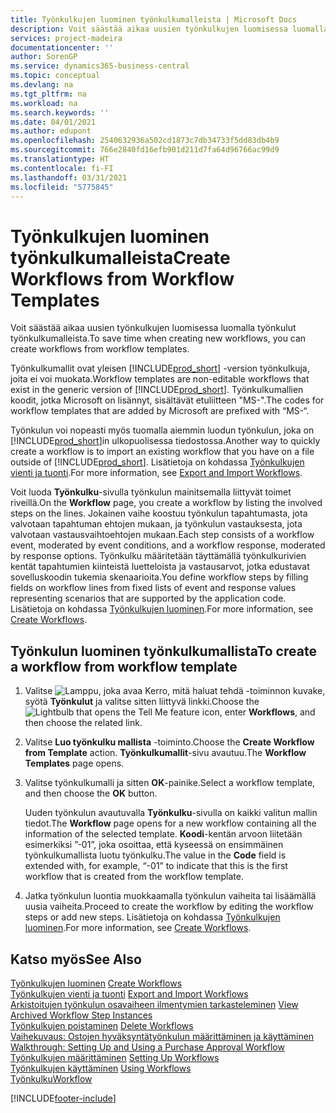 ```yaml
---
title: Työnkulkujen luominen työnkulkumalleista | Microsoft Docs
description: Voit säästää aikaa uusien työnkulkujen luomisessa luomalla työnkulut työnkulkumalleista.
services: project-madeira
documentationcenter: ''
author: SorenGP
ms.service: dynamics365-business-central
ms.topic: conceptual
ms.devlang: na
ms.tgt_pltfrm: na
ms.workload: na
ms.search.keywords: ''
ms.date: 04/01/2021
ms.author: edupont
ms.openlocfilehash: 2540632936a502cd1873c7db34733f5dd83db4b9
ms.sourcegitcommit: 766e2840fd16efb901d211d7fa64d96766ac99d9
ms.translationtype: HT
ms.contentlocale: fi-FI
ms.lasthandoff: 03/31/2021
ms.locfileid: "5775845"
---
```

# <a name="create-workflows-from-workflow-templates"></a><span data-ttu-id="7a075-103">Työnkulkujen luominen työnkulkumalleista</span><span class="sxs-lookup"><span data-stu-id="7a075-103">Create Workflows from Workflow Templates</span></span>
<span data-ttu-id="7a075-104">Voit säästää aikaa uusien työnkulkujen luomisessa luomalla työnkulut työnkulkumalleista.</span><span class="sxs-lookup"><span data-stu-id="7a075-104">To save time when creating new workflows, you can create workflows from workflow templates.</span></span>  

 <span data-ttu-id="7a075-105">Työnkulkumallit ovat yleisen [!INCLUDE[prod_short](includes/prod_short.md)] -version työnkulkuja, joita ei voi muokata.</span><span class="sxs-lookup"><span data-stu-id="7a075-105">Workflow templates are non-editable workflows that exist in the generic version of [!INCLUDE[prod_short](includes/prod_short.md)].</span></span> <span data-ttu-id="7a075-106">Työnkulkumallien koodit, jotka Microsoft on lisännyt, sisältävät etuliitteen "MS-".</span><span class="sxs-lookup"><span data-stu-id="7a075-106">The codes for workflow templates that are added by Microsoft are prefixed with “MS-“.</span></span>  

 <span data-ttu-id="7a075-107">Työnkulun voi nopeasti myös tuomalla aiemmin luodun työnkulun, joka on [!INCLUDE[prod_short](includes/prod_short.md)]in ulkopuolisessa tiedostossa.</span><span class="sxs-lookup"><span data-stu-id="7a075-107">Another way to quickly create a workflow is to import an existing workflow that you have on a file outside of [!INCLUDE[prod_short](includes/prod_short.md)].</span></span> <span data-ttu-id="7a075-108">Lisätietoja on kohdassa [Työnkulkujen vienti ja tuonti](across-how-to-export-and-import-workflows.md).</span><span class="sxs-lookup"><span data-stu-id="7a075-108">For more information, see [Export and Import Workflows](across-how-to-export-and-import-workflows.md).</span></span>  

<span data-ttu-id="7a075-109">Voit luoda **Työnkulku**-sivulla työnkulun mainitsemalla liittyvät toimet riveillä.</span><span class="sxs-lookup"><span data-stu-id="7a075-109">On the **Workflow** page, you create a workflow by listing the involved steps on the lines.</span></span> <span data-ttu-id="7a075-110">Jokainen vaihe koostuu työnkulun tapahtumasta, jota valvotaan tapahtuman ehtojen mukaan, ja työnkulun vastauksesta, jota valvotaan vastausvaihtoehtojen mukaan.</span><span class="sxs-lookup"><span data-stu-id="7a075-110">Each step consists of a workflow event, moderated by event conditions, and a workflow response, moderated by response options.</span></span> <span data-ttu-id="7a075-111">Työnkulku määritetään täyttämällä työnkulkurivien kentät tapahtumien kiinteistä luetteloista ja vastausarvot, jotka edustavat sovelluskoodin tukemia skenaarioita.</span><span class="sxs-lookup"><span data-stu-id="7a075-111">You define workflow steps by filling fields on workflow lines from fixed lists of event and response values representing scenarios that are supported by the application code.</span></span> <span data-ttu-id="7a075-112">Lisätietoja on kohdassa [Työnkulkujen luominen](across-how-to-create-workflows.md).</span><span class="sxs-lookup"><span data-stu-id="7a075-112">For more information, see [Create Workflows](across-how-to-create-workflows.md).</span></span>  

## <a name="to-create-a-workflow-from-workflow-template"></a><span data-ttu-id="7a075-113">Työnkulun luominen työnkulkumallista</span><span class="sxs-lookup"><span data-stu-id="7a075-113">To create a workflow from workflow template</span></span>  
1.  <span data-ttu-id="7a075-114">Valitse ![Lamppu, joka avaa Kerro, mitä haluat tehdä -toiminnon](media/ui-search/search_small.png "Kerro, mitä haluat tehdä") kuvake, syötä **Työnkulut** ja valitse sitten liittyvä linkki.</span><span class="sxs-lookup"><span data-stu-id="7a075-114">Choose the ![Lightbulb that opens the Tell Me feature](media/ui-search/search_small.png "Tell me what you want to do") icon, enter **Workflows**, and then choose the related link.</span></span>  
2.  <span data-ttu-id="7a075-115">Valitse **Luo työnkulku mallista** -toiminto.</span><span class="sxs-lookup"><span data-stu-id="7a075-115">Choose the **Create Workflow from Template** action.</span></span> <span data-ttu-id="7a075-116">**Työnkulkumallit**-sivu avautuu.</span><span class="sxs-lookup"><span data-stu-id="7a075-116">The **Workflow Templates** page opens.</span></span>  
3.  <span data-ttu-id="7a075-117">Valitse työnkulkumalli ja sitten **OK**-painike.</span><span class="sxs-lookup"><span data-stu-id="7a075-117">Select a workflow template, and then choose the **OK** button.</span></span>  

     <span data-ttu-id="7a075-118">Uuden työnkulun avautuvalla **Työnkulku**-sivulla on kaikki valitun mallin tiedot.</span><span class="sxs-lookup"><span data-stu-id="7a075-118">The **Workflow** page opens for a new workflow containing all the information of the selected template.</span></span> <span data-ttu-id="7a075-119">**Koodi**-kentän arvoon liitetään esimerkiksi ”-01”, joka osoittaa, että kyseessä on ensimmäinen työnkulkumallista luotu työnkulku.</span><span class="sxs-lookup"><span data-stu-id="7a075-119">The value in the **Code** field is extended with, for example, “-01” to indicate that this is the first workflow that is created from the workflow template.</span></span>  
4.  <span data-ttu-id="7a075-120">Jatka työnkulun luontia muokkaamalla työnkulun vaiheita tai lisäämällä uusia vaiheita.</span><span class="sxs-lookup"><span data-stu-id="7a075-120">Proceed to create the workflow by editing the workflow steps or add new steps.</span></span> <span data-ttu-id="7a075-121">Lisätietoja on kohdassa [Työnkulkujen luominen](across-how-to-create-workflows.md).</span><span class="sxs-lookup"><span data-stu-id="7a075-121">For more information, see [Create Workflows](across-how-to-create-workflows.md).</span></span>  

## <a name="see-also"></a><span data-ttu-id="7a075-122">Katso myös</span><span class="sxs-lookup"><span data-stu-id="7a075-122">See Also</span></span>  
 <span data-ttu-id="7a075-123">[Työnkulkujen luominen](across-how-to-create-workflows.md) </span><span class="sxs-lookup"><span data-stu-id="7a075-123">[Create Workflows](across-how-to-create-workflows.md) </span></span>  
 <span data-ttu-id="7a075-124">[Työnkulkujen vienti ja tuonti](across-how-to-export-and-import-workflows.md) </span><span class="sxs-lookup"><span data-stu-id="7a075-124">[Export and Import Workflows](across-how-to-export-and-import-workflows.md) </span></span>  
 <span data-ttu-id="7a075-125">[Arkistoitujen työnkulun osavaiheen ilmentymien tarkasteleminen](across-how-to-view-archived-workflow-step-instances.md) </span><span class="sxs-lookup"><span data-stu-id="7a075-125">[View Archived Workflow Step Instances](across-how-to-view-archived-workflow-step-instances.md) </span></span>  
 <span data-ttu-id="7a075-126">[Työnkulkujen poistaminen](across-how-to-delete-workflows.md) </span><span class="sxs-lookup"><span data-stu-id="7a075-126">[Delete Workflows](across-how-to-delete-workflows.md) </span></span>  
 <span data-ttu-id="7a075-127">[Vaihekuvaus: Ostojen hyväksyntätyönkulun määrittäminen ja käyttäminen](walkthrough-setting-up-and-using-a-purchase-approval-workflow.md) </span><span class="sxs-lookup"><span data-stu-id="7a075-127">[Walkthrough: Setting Up and Using a Purchase Approval Workflow](walkthrough-setting-up-and-using-a-purchase-approval-workflow.md) </span></span>  
 <span data-ttu-id="7a075-128">[Työnkulkujen määrittäminen](across-set-up-workflows.md) </span><span class="sxs-lookup"><span data-stu-id="7a075-128">[Setting Up Workflows](across-set-up-workflows.md) </span></span>  
 <span data-ttu-id="7a075-129">[Työnkulkujen käyttäminen](across-use-workflows.md) </span><span class="sxs-lookup"><span data-stu-id="7a075-129">[Using Workflows](across-use-workflows.md) </span></span>  
 [<span data-ttu-id="7a075-130">Työnkulku</span><span class="sxs-lookup"><span data-stu-id="7a075-130">Workflow</span></span>](across-workflow.md)   


[!INCLUDE[footer-include](includes/footer-banner.md)]
